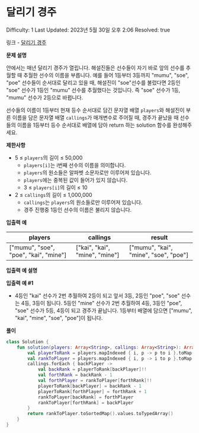 # 달리기 경주

Difficulty: 1
Last Updated: 2023년 5월 30일 오후 2:06
Resolved: true

링크 - [달리기 경주](https://school.programmers.co.kr/learn/courses/30/lessons/178871)

**문제 설명**

얀에서는 매년 달리기 경주가 열립니다. 해설진들은 선수들이 자기 바로 앞의 선수를 추월할 때 추월한 선수의 이름을 부릅니다. 예를 들어 1등부터 3등까지 "mumu", "soe", "poe" 선수들이 순서대로 달리고 있을 때, 해설진이 "soe"선수를 불렀다면 2등인 "soe" 선수가 1등인 "mumu" 선수를 추월했다는 것입니다. 즉 "soe" 선수가 1등, "mumu" 선수가 2등으로 바뀝니다.

선수들의 이름이 1등부터 현재 등수 순서대로 담긴 문자열 배열 `players`와 해설진이 부른 이름을 담은 문자열 배열 `callings`가 매개변수로 주어질 때, 경주가 끝났을 때 선수들의 이름을 1등부터 등수 순서대로 배열에 담아 return 하는 solution 함수를 완성해주세요.

**제한사항**

- 5 ≤ `players`의 길이 ≤ 50,000
    - `players[i]`는 i번째 선수의 이름을 의미합니다.
    - `players`의 원소들은 알파벳 소문자로만 이루어져 있습니다.
    - `players`에는 중복된 값이 들어가 있지 않습니다.
    - 3 ≤ `players[i]`의 길이 ≤ 10
- 2 ≤ `callings`의 길이 ≤ 1,000,000
    - `callings`는 `players`의 원소들로만 이루어져 있습니다.
    - 경주 진행중 1등인 선수의 이름은 불리지 않습니다.

**입출력 예**

| players | callings | result |
| --- | --- | --- |
| ["mumu", "soe", "poe", "kai", "mine"] | ["kai", "kai", "mine", "mine"] | ["mumu", "kai", "mine", "soe", "poe"] |

**입출력 예 설명**

**입출력 예 #1**

- 4등인 "kai" 선수가 2번 추월하여 2등이 되고 앞서 3등, 2등인 "poe", "soe" 선수는 4등, 3등이 됩니다. 5등인 "mine" 선수가 2번 추월하여 4등, 3등인 "poe", "soe" 선수가 5등, 4등이 되고 경주가 끝납니다. 1등부터 배열에 담으면 ["mumu", "kai", "mine", "soe", "poe"]이 됩니다.

**풀이**

```kotlin
class Solution {
    fun solution(players: Array<String>, callings: Array<String>): Array<String> {
        val playerToRank = players.mapIndexed { i, p -> p to i }.toMap().toMutableMap()
        val rankToPlayer = players.mapIndexed { i, p -> i to p }.toMap().toMutableMap()
        callings.forEach { backPlayer ->
            val backRank = playerToRank[backPlayer]!!
            val forthRank = backRank - 1
            val forthPlayer = rankToPlayer[forthRank]!!
            playerToRank[backPlayer] = backRank - 1
            playerToRank[forthPlayer] = forthRank + 1
            rankToPlayer[backRank] = forthPlayer
            rankToPlayer[forthRank] = backPlayer
        }
        return rankToPlayer.toSortedMap().values.toTypedArray()
    }
}
```